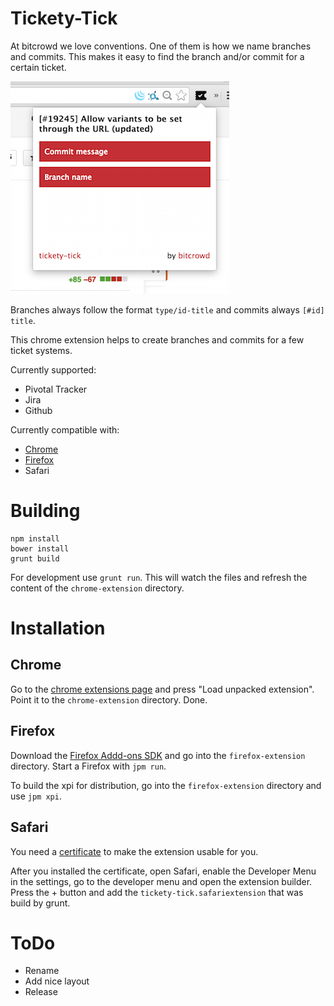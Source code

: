 # Tickety-Tick

At bitcrowd we love conventions. One of them is how we name branches and
commits. This makes it easy to find the branch and/or commit for a certain
ticket.

![screenshot](src/data/screenshot.png)

Branches always follow the format `type/id-title` and commits always `[#id]
title`.

This chrome extension helps to create branches and commits for a few ticket
systems.

Currently supported:

* Pivotal Tracker
* Jira
* Github

Currently compatible with:

* [Chrome](https://chrome.google.com/webstore/detail/ciakolhgmfijpjbpcofoalfjiladihbg)
* [Firefox](https://addons.mozilla.org/de/firefox/addon/tickety-tick/)
* Safari

# Building

```
npm install
bower install
grunt build
```

For development use `grunt run`. This will watch the files and refresh the
content of the `chrome-extension` directory.

# Installation

## Chrome

Go to the [chrome extensions page](chrome://extensions/) and press "Load unpacked extension".
Point it to the `chrome-extension` directory. Done.

## Firefox

Download the [Firefox Addd-ons SDK](https://developer.mozilla.org/en-US/Add-ons/SDK/Tutorials/Installation)
and go into the `firefox-extension` directory. Start a Firefox with `jpm run`.

To build the xpi for distribution, go into the `firefox-extension` directory and use `jpm xpi`.

## Safari

You need a [certificate](https://developer.apple.com/library/safari/documentation/Tools/Conceptual/SafariExtensionGuide/Introduction/Introduction.html#//apple_ref/doc/uid/TP40009977-CH1-SW1)
to make the extension usable for you.

After you installed the certificate, open Safari, enable the Developer Menu in the settings,
go to the developer menu and open the extension builder. Press the + button and add the
`tickety-tick.safariextension` that was build by grunt.

# ToDo

* Rename
* Add nice layout
* Release
